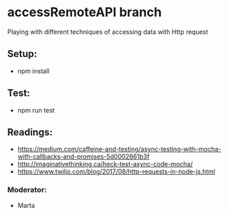 # accessRemoteAPI branch
 Playing with different techniques of accessing data with Http request

## Setup:
- npm install

## Test:
- npm run test

## Readings:
- https://medium.com/caffeine-and-testing/async-testing-with-mocha-with-callbacks-and-promises-5d0002661b3f
- http://imaginativethinking.ca/heck-test-async-code-mocha/
- https://www.twilio.com/blog/2017/08/http-requests-in-node-js.html

### Moderator:
- Marta
